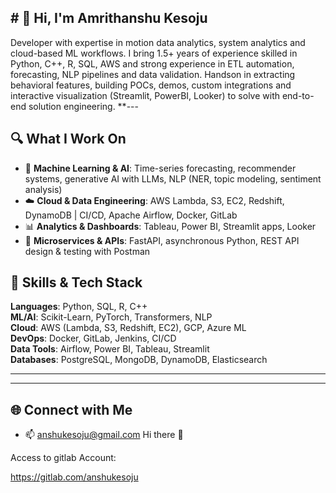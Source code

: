 ## # 👋 Hi, I'm Amrithanshu Kesoju

Developer with expertise in motion data analytics, system analytics and cloud-based ML workflows. I bring 1.5+ years of experience skilled in Python, C++, R, SQL, AWS and strong experience in ETL automation, forecasting, NLP pipelines and data validation. Handson in extracting behavioral features, building POCs, demos, custom integrations and interactive visualization (Streamlit, PowerBI, Looker) to solve with end-to-end solution engineering.
**---

## 🔍 What I Work On

- 🧠 **Machine Learning & AI**: Time-series forecasting, recommender systems, generative AI with LLMs, NLP (NER, topic modeling, sentiment analysis)
- ☁️ **Cloud & Data Engineering**: AWS Lambda, S3, EC2, Redshift, DynamoDB | CI/CD, Apache Airflow, Docker, GitLab
- 📊 **Analytics & Dashboards**: Tableau, Power BI, Streamlit apps, Looker
- 🔗 **Microservices & APIs**: FastAPI, asynchronous Python, REST API design & testing with Postman



## 📌 Skills & Tech Stack

**Languages**: Python, SQL, R, C++  
**ML/AI**: Scikit-Learn, PyTorch, Transformers, NLP  
**Cloud**: AWS (Lambda, S3, Redshift, EC2), GCP, Azure ML  
**DevOps**: Docker, GitLab, Jenkins, CI/CD  
**Data Tools**: Airflow, Power BI, Tableau, Streamlit  
**Databases**: PostgreSQL, MongoDB, DynamoDB, Elasticsearch  

---


---

## 🌐 Connect with Me

- 📫 anshukesoju@gmail.com
Hi there 👋

Access to gitlab Account:

https://gitlab.com/anshukesoju


<!--
**amrithanshu/amrithanshu** is a ✨ _special_ ✨ repository because its `README.md` (this file) appears on your GitHub profile.

Here are some ideas to get you started:

- 🔭 I’m currently working on ...
- 🌱 I’m currently learning ...
- 👯 I’m looking to collaborate on ...
- 🤔 I’m looking for help with ...
- 💬 Ask me about ...
- 📫 How to reach me: ...
- 😄 Pronouns: ...
- ⚡ Fun fact: ...
-->
